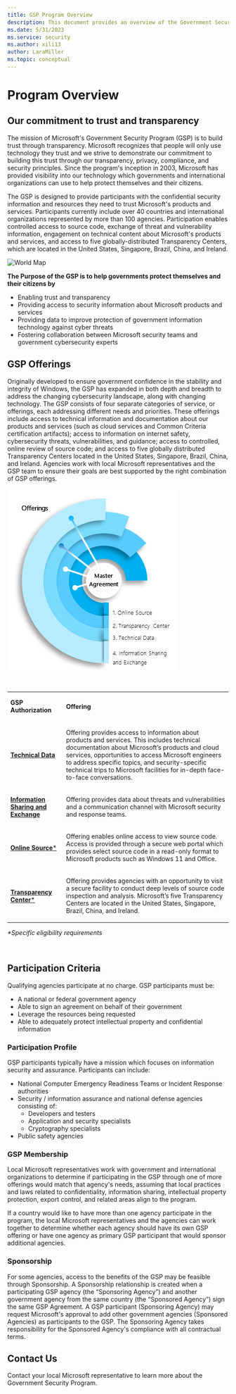 ```yaml
---
title: GSP Program Overview
description: This document provides an overview of the Government Security Program.
ms.date: 5/31/2023
ms.service: security
ms.author: xili13
author: LaraMiller
ms.topic: conceptual
---
```


# Program Overview

## Our commitment to trust and transparency

The mission of Microsoft's Government Security Program (GSP) is to build trust through transparency.  Microsoft recognizes that people will only use technology they trust and we strive to demonstrate our commitment to building this trust through our transparency, privacy, compliance, and security principles.  Since the program's inception in 2003, Microsoft has provided visibility into our technology which governments and international organizations can use to help protect themselves and their citizens.

The GSP is designed to provide participants with the confidential security information and resources they need to trust Microsoft's products and services.  Participants currently include over 40 countries and international organizations represented by more than 100 agencies.  Participation enables controlled access to source code, exchange of threat and vulnerability information, engagement on technical content about Microsoft's products and services, and access to five globally-distributed Transparency Centers, which are located in the United States, Singapore, Brazil, China, and Ireland. 

![World Map](../media/security-gsp/worldmap.jpg)

**The Purpose of the GSP is to help governments protect themselves and their citizens by**

 - Enabling trust and transparency
 - Providing access to security information about Microsoft products and services
 - Providing data to improve protection of government information technology against cyber threats
 - Fostering collaboration between Microsoft security teams and government cybersecurity experts

## GSP Offerings

Originally developed to ensure government confidence in the stability and integrity of Windows, the GSP has expanded in both depth and breadth to address the changing cybersecurity landscape, along with changing technology. The GSP consists of four separate categories of service, or offerings, each addressing different needs and priorities. These offerings include access to technical information and documentation about our products and services (such as cloud services and Common Criteria certification artifacts); access to information on internet safety, cybersecurity threats, vulnerabilities, and guidance; access to controlled, online review of source code; and access to five globally distributed Transparency Centers located in the United States, Singapore, Brazil, China, and Ireland.
Agencies work with local Microsoft representatives and the GSP team to ensure their goals are best supported by the right combination of GSP offerings.

![offerings](../media/security-gsp/programOverview.png)


<p>&nbsp;</p>
<table width="623">
<tbody>
<tr>
<td>
<p><strong>GSP Authorization</strong></p>
</td>
<td>
<p><strong>Offering</strong></p>
</td>
</tr>
<tr>
<td>
<p><a href="https://learn.microsoft.com/en-us/security/gsp/technicaldata"><strong>Technical Data</strong></a></p>
</td>
<td>
<p>Offering provides access to information about products and services. This includes technical documentation about Microsoft&rsquo;s products and cloud services, opportunities to access Microsoft engineers to address specific topics, and security-specific technical trips to Microsoft facilities for in-depth face-to-face conversations.</p>
</td>
</tr>
<tr>
<td>
<p><a href="https://learn.microsoft.com/en-us/security/gsp/informationsharingandexchange"><strong>Information Sharing and Exchange</strong></a></p>
</td>
<td>
<p>Offering provides data about threats and vulnerabilities and a communication channel with Microsoft security and response teams.</p>
</td>
</tr>
<tr>
<td>
<p><a href="https://learn.microsoft.com/en-us/security/gsp/onlinesources"><strong>Online Source</strong>*</a></p>
</td>
<td>
<p>Offering enables online access to view source code. Access is provided through a secure web portal which provides select source code in a read-only format to Microsoft products such as Windows 11 and Office.</p>
</td>
</tr>
<tr>
<td>
<p><a href="https://learn.microsoft.com/en-us/security/gsp/contenttransparencycenters"><strong>Transparency Center</strong>*</a></p>
</td>
<td>
<p>Offering provides agencies with an opportunity to visit a secure facility to conduct deep levels of source code inspection and analysis. Microsoft&rsquo;s five Transparency Centers are located in the United States, Singapore, Brazil, China, and Ireland.</p>
</td>
</tr>
</tbody>
</table>
<p><em>*Specific eligibility requirements</em></p>
<p>&nbsp;</p>


## Participation Criteria

Qualifying agencies participate at no charge. GSP participants must be:
- A national or federal government agency
- Able to sign an agreement on behalf of their government
- Leverage the resources being requested
- Able to adequately protect intellectual property and confidential information

### **Participation Profile**
GSP participants typically have a mission which focuses on information security and assurance. Participants can include:
 - National Computer Emergency Readiness Teams or Incident Response authorities
 - Security / information assurance and national defense agencies consisting of:
   - Developers and testers
   - Application and security specialists
   - Cryptography specialists
 - Public safety agencies

### **GSP Membership**
 
Local Microsoft representatives work with government and international organizations to determine if participating in the GSP through one of more offerings would match that agency's needs, assuming that local practices and laws related to confidentiality, information sharing, intellectual property protection, export control, and related areas align to the program. 
 
If a country would like to have more than one agency participate in the program, the local Microsoft representatives and the agencies can work together to determine whether each agency should have its own GSP offering or have one agency as primary GSP participant that would sponsor additional agencies.   

### **Sponsorship**
 
For some agencies, access to the benefits of the GSP may be feasible through Sponsorship. A Sponsorship relationship is created when a participating GSP agency (the “Sponsoring Agency”) and another government agency from the same country (the “Sponsored Agency”) sign the same GSP Agreement. A GSP participant (Sponsoring Agency) may request Microsoft's approval to add other government agencies (Sponsored Agencies) as participants to the GSP.  The Sponsoring Agency takes responsibility for the Sponsored Agency's compliance with all contractual terms.

## Contact Us

Contact your local Microsoft representative to learn more about the Government Security Program.
